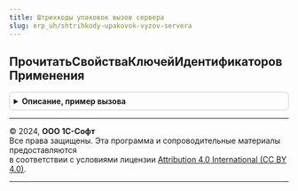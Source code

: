 ```yaml
---
title: Штрихкоды упаковок вызов сервера
slug: erp_uh/shtrihkody-upakovok-vyzov-servera
---
```



## ПрочитатьСвойстваКлючейИдентификаторовПрименения
<details style="margin: 1em 0; padding: 0.5em; border: 1px solid #ccc; border-radius: 6px;">

<summary style="font-weight: bold; cursor: pointer;">Описание, пример вызова</summary>

```bsl

// Возвращает считанные из макета свойства ключей идентификаторов GS1
//
// Возвращаемое значение:
// 	Соответствие - Соответствие кодов идентификаторов их свойствам
// 	 * Ключ     - Строка - Код (ключ) идентификатора GS1. Только цифровые символы ключа идентификатора. Например, код "310X" будет преобразован в "310".
// 	 * Значение - Структура - Свойства идентификатора GS1
// 	   ** ИмяИдентификатора - Строка - Имя идентификатора применения в верхнем регистре, например, "МАССАНЕТТОВКГ" или "GTIN01" или "ДАТАПРОИЗВОДСТВА"
// 	   ** ПредставлениеИдентификатора - Строка - пользовательское Представление имени идентификатора, приводится к соответствующему языку в макете. Например, "Масса нетто в кг. (310Х)"
// 	   ** ПредставлениеИдентификатораДляУпорядочивания - Строка - Пользовательское представление имени идентификатора, ключ идентификатора с нецифровыми символами указывается в начале.
// 	                                                              Используется в списках, где упорядочивание идет по представлению. Например, "(310Х) Масса нетто в кг."
// 	   ** ДлинаКода - Число - Количество знаков, отводимых в штрихкоде под значение параметра
// 	   ** ЗначениеПеременнойДлины - Булево - Признак переменной длины у параметра в штрихкоде
// 	   ** ДополнительныйПараметрИмя - Имя дополнительного параметра, прибавляемого к ключу (коду) идентификатора,
// 	                                  например, МассаНеттоВКг имеет ключ 310 и значение доп параметра от 0 до 5, тогда
// 	                                  полное значение ключа будет от 3100 до 3105, или в скобках от (3100) до (3105).
// 	                                  В данном случае дополнительный параметр задает количество знаков после запятой в штрихкоде.
// 	                                  Имя дополнительного параметра кодирует смысловое предназначение параметра.
// 	   ** ДлинаДопПараметра - Число - Длина дополнительного параметра в штрихкоде.
// 	   ** ДополнительныйПараметрМинимальноеЗначение - Число - Минимальное значение дополнительного параметра. Задается
// 	                                                          для случаев ручного интерактивного изменения (например при генерации штрихкода)
// 	   ** ДополнительныйПараметрМаксимальноеЗначение - Число - Максимальное значение дополнительного параметра
// 	   ** ДополнительныйПараметрЗначениеПоУмолчанию - Число - Значение по умолчанию для дополнительного параметра
// 	   ** ДополнительныйПараметрПредставление - Строка - Пользовательское представление имени дополнительного идентификатора
// 	   ** БазовыйТипДанных - Описание типов данных - Описание типов данных для значения идентификатора GS1. Может уточняться в зависимости
// 	                                                 от значения дополнительного параметра.
//
Функция ПрочитатьСвойстваКлючейИдентификаторовПрименения() Экспорт
```

Пример вызова
```bsl
Результат = ШтрихкодыУпаковокВызовСервера.ПрочитатьСвойстваКлючейИдентификаторовПрименения() 
```
</details>

---

© 2024, **ООО 1С-Софт**  
Все права защищены. Эта программа и сопроводительные материалы предоставляются  
в соответствии с условиями лицензии [Attribution 4.0 International (CC BY 4.0)](https://creativecommons.org/licenses/by/4.0/legalcode).

---
